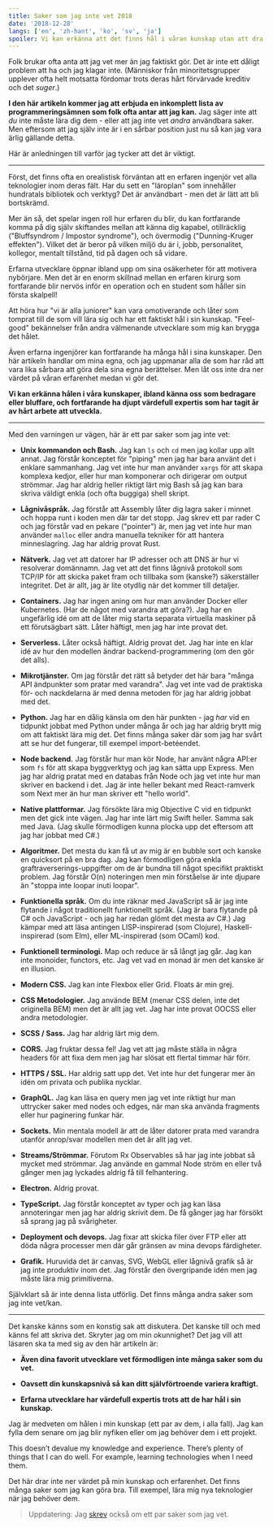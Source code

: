 ```yaml
---
title: Saker som jag inte vet 2018
date: '2018-12-28'
langs: ['en', 'zh-hant', 'ko', 'sv', 'ja']
spoiler: Vi kan erkänna att det finns hål i våran kunskap utan att dra ner värdet på vår expertis.
---
```


Folk brukar ofta anta att jag vet mer än jag faktiskt gör. Det är inte ett dåligt problem att ha och jag klagar inte. (Människor från minoritetsgrupper upplever ofta helt motsatta fördomar trots deras hårt förvärvade kreditiv och det *suger*.)

**I den här artikeln kommer jag att erbjuda en inkomplett lista av programmeringsämnen som folk ofta antar att jag kan.** Jag säger inte att *du* inte måste lära dig dem - eller att jag inte vet *andra* användbara saker. Men eftersom att jag själv inte är i en sårbar position just nu så kan jag vara ärlig gällande detta.

Här är anledningen till varför jag tycker att det är viktigt.

---

Först, det finns ofta en orealistisk förväntan att en erfaren ingenjör vet alla teknologier inom deras fält. Har du sett en "läroplan" som innehåller hundratals bibliotek och verktyg? Det är användbart - men det är lätt att bli bortskrämd.

Mer än så, det spelar ingen roll hur erfaren du blir, du kan fortfarande komma på dig själv skiftandes mellan att känna dig kapabel, otillräcklig ("Bluffsyndrom / Impostor syndrome"), och övermodig ("Dunning-Kruger effekten"). Vilket det är beror på vilken miljö du är i, jobb, personalitet, kollegor, mentalt tillstånd, tid på dagen och så vidare.

Erfarna utvecklare öppnar ibland upp om sina osäkerheter för att motivera nybörjare. Men det är en enorm skillnad mellan en erfaren kirurg som fortfarande blir nervös inför en operation och en student som håller sin första skalpell!

Att höra hur "vi är alla juniorer" kan vara omotiverande och låter som tomprat till de som vill lära sig och har ett faktiskt hål i sin kunskap. "Feel-good" bekännelser från andra välmenande utvecklare som mig kan brygga det hålet.

Även erfarna ingenjörer kan fortfarande ha många hål i sina kunskaper. Den här artikeln handlar om mina egna, och jag uppmanar alla de som har råd att vara lika sårbara att göra dela sina egna berättelser. Men låt oss inte dra ner värdet på våran erfarenhet medan vi gör det.

**Vi kan erkänna hålen i våra kunskaper, ibland känna oss som bedragare eller bluffare, och fortfarande ha djupt värdefull expertis som har tagit år av hårt arbete att utveckla.**

---

Med den varningen ur vägen, här är ett par saker som jag inte vet:

* **Unix kommandon och Bash.** Jag kan `ls` och `cd` men jag kollar upp allt annat. Jag förstår konceptet för "piping" men jag har bara använt det i enklare sammanhang. Jag vet inte hur man använder `xargs` för att skapa komplexa kedjor, eller hur man komponerar och dirigerar om output strömmar. Jag har aldrig heller riktigt lärt mig Bash så jag kan bara skriva väldigt enkla (och ofta buggiga) shell skript.

* **Lågnivåspråk.** Jag förstår att Assembly låter dig lagra saker i minnet och hoppa runt i koden men där tar det stopp. Jag skrev ett par rader C och jag förstår vad en pekare ("pointer") är, men jag vet inte hur man använder `malloc` eller andra manuella tekniker för att hantera minneslagring. Jag har aldrig provat Rust.

* **Nätverk.** Jag vet att datorer har IP adresser och att DNS är hur vi resolverar domännamn. Jag vet att det finns lågnivå protokoll som TCP/IP för att skicka paket fram och tillbaka som (kanske?) säkerställer integritet. Det är allt, jag är lite otydlig när det kommer till detaljer.

* **Containers.** Jag har ingen aning om hur man använder Docker eller Kubernetes. (Har de något med varandra att göra?). Jag har en ungefärlig idé om att de låter mig starta separata virtuella maskiner på ett förutsägbart sätt. Låter häftigt, men jag har inte provat det.

* **Serverless.** Låter också häftigt. Aldrig provat det. Jag har inte en klar idé av hur den modellen ändrar backend-programmering (om den gör det alls).

* **Mikrotjänster.** Om jag förstår det rätt så betyder det här bara "många API ändpunkter som pratar med varandra". Jag vet inte vad de praktiska för- och nackdelarna är med denna metoden för jag har aldrig jobbat med det.

* **Python.** Jag har en dålig känsla om den här punkten - jag *har* vid en tidpunkt jobbat med Python under många år och jag har aldrig brytt mig om att faktiskt lära mig det. Det finns många saker där som jag har svårt att se hur det fungerar, till exempel import-betéendet.

* **Node backend.** Jag förstår hur man kör Node, har använt några API:er som `fs` för att skapa byggverktyg och jag kan sätta upp Express. Men jag har aldrig pratat med en databas från Node och jag vet inte hur man skriver en backend i det. Jag är inte heller bekant med React-ramverk som Next mer än hur man skriver ett "hello world".

* **Native plattformar.** Jag försökte lära mig Objective C vid en tidpunkt men det gick inte vägen. Jag har inte lärt mig Swift heller. Samma sak med Java. (Jag skulle förmodligen kunna plocka upp det eftersom att jag har jobbat med C#.)

* **Algoritmer.** Det mesta du kan få ut av mig är en bubble sort och kanske en quicksort på en bra dag. Jag kan förmodligen göra enkla graftraverserings-uppgifter om de är bundna till något specifikt praktiskt problem. Jag förstår O(n) noteringen men min förståelse är inte djupare än "stoppa inte loopar inuti loopar".

* **Funktionella språk.** Om du inte räknar med JavaScript så är jag inte flytande i något traditionellt funktionellt språk. (Jag är bara flytande på C# och JavaScript - och jag har redan glömt det mesta av C#.) Jag kämpar med att läsa antingen LISP-inspirerad (som Clojure), Haskell-inspirerad (som Elm), eller ML-inspirerad (som OCaml) kod.

* **Funktionell terminologi.** Map och reduce är så långt jag går. Jag kan inte monoider, functors, etc. Jag vet vad en monad är men det kanske är en illusion.

* **Modern CSS.** Jag kan inte Flexbox eller Grid. Floats är min grej.

* **CSS Metodologier.** Jag använde BEM (menar CSS delen, inte det originella BEM) men det är allt jag vet. Jag har inte provat OOCSS eller andra metodologier.

* **SCSS / Sass.** Jag har aldrig lärt mig dem.

* **CORS.** Jag fruktar dessa fel! Jag vet att jag måste ställa in några headers för att fixa dem men jag har slösat ett flertal timmar här förr.

* **HTTPS / SSL.** Har aldrig satt upp det. Vet inte hur det fungerar mer än idén om privata och publika nycklar.

* **GraphQL.** Jag kan läsa en query men jag vet inte riktigt hur man uttrycker saker med nodes och edges, när man ska använda fragments eller hur paginering funkar här.

* **Sockets.** Min mentala modell är att de låter datorer prata med varandra utanför anrop/svar modellen men det är allt jag vet.

* **Streams/Strömmar.** Förutom Rx Observables så har jag inte jobbat så mycket med strömmar. Jag använde en gammal Node ström en eller två gånger men jag lyckades aldrig få till felhantering.

* **Electron.** Aldrig provat.

* **TypeScript.** Jag förstår konceptet av typer och jag kan läsa annoteringar men jag har aldrig skrivit dem. De få gånger jag har försökt så sprang jag på svårigheter.

* **Deployment och devops.** Jag fixar att skicka filer över FTP eller att döda några processer men där går gränsen av mina devops färdigheter.

* **Grafik.** Huruvida det är canvas, SVG, WebGL eller lågnivå grafik så är jag inte produktiv inom det. Jag förstår den övergripande idén men jag måste lära mig primitiverna.

Självklart så är inte denna lista utförlig. Det finns många andra saker som jag inte vet/kan.

---

Det kanske känns som en konstig sak att diskutera. Det kanske till och med känns fel att skriva det. Skryter jag om min okunnighet? Det jag vill att läsaren ska ta med sig av den här artikeln är:

* **Även dina favorit utvecklare vet förmodligen inte många saker som du vet.**

* **Oavsett din kunskapsnivå så kan ditt självförtroende variera kraftigt.**

* **Erfarna utvecklare har värdefull expertis trots att de har hål i sin kunskap.**

Jag är medveten om hålen i min kunskap (ett par av dem, i alla fall). Jag kan fylla dem senare om jag blir nyfiken eller om jag behöver dem i ett projekt.

This doesn’t devalue my knowledge and experience. There’s plenty of things that I can do well. For example, learning technologies when I need them.

Det här drar inte ner värdet på min kunskap och erfarenhet. Det finns många saker som jag kan göra bra. Till exempel, lära mig nya teknologier när jag behöver dem.

>Uppdatering: Jag [skrev](/the-elements-of-ui-engineering/) också om ett par saker som jag vet.